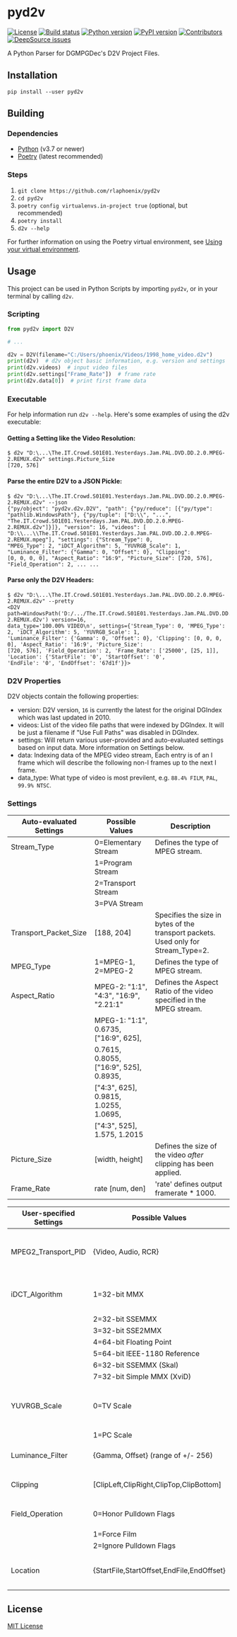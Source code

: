 # pyd2v

[![License](https://img.shields.io/github/license/rlaphoenix/pyd2v)](https://github.com/rlaphoenix/pyd2v/blob/master/LICENSE)
[![Build status](https://github.com/rlaphoenix/pyd2v/actions/workflows/ci.yml/badge.svg)](https://github.com/rlaphoenix/pyd2v/actions/workflows/ci.yml)
[![Python version](https://img.shields.io/pypi/pyversions/pyd2v)](https://pypi.python.org/pypi/pyd2v)
[![PyPI version](https://img.shields.io/pypi/v/pyd2v)](https://pypi.python.org/pypi/pyd2v)
[![Contributors](https://img.shields.io/github/contributors/rlaphoenix/pyd2v)](https://github.com/rlaphoenix/pyd2v/graphs/contributors)
[![DeepSource issues](https://deepsource.io/gh/rlaphoenix/pyd2v.svg/?label=active+issues)](https://deepsource.io/gh/rlaphoenix/pyd2v)

A Python Parser for DGMPGDec's D2V Project Files.

## Installation

    pip install --user pyd2v

## Building

### Dependencies

- [Python](https://python.org/downloads) (v3.7 or newer)
- [Poetry](https://python-poetry.org/docs) (latest recommended)

### Steps

1. `git clone https://github.com/rlaphoenix/pyd2v`
2. `cd pyd2v`
3. `poetry config virtualenvs.in-project true` (optional, but recommended)
4. `poetry install`
5. `d2v --help`

For further information on using the Poetry virtual environment, see
[Using your virtual environment](https://python-poetry.org/docs/basic-usage/#using-your-virtual-environment).

## Usage

This project can be used in Python Scripts by importing `pyd2v`, or in your terminal by calling `d2v`.

### Scripting

```py
from pyd2v import D2V

# ...

d2v = D2V(filename="C:/Users/phoenix/Videos/1998_home_video.d2v")
print(d2v)  # d2v object basic information, e.g. version and settings
print(d2v.videos)  # input video files
print(d2v.settings["Frame_Rate"])  # frame rate
print(d2v.data[0])  # print first frame data
```

### Executable

For help information run `d2v --help`. Here's some examples of using the d2v executable:

#### Getting a Setting like the Video Resolution:

```shell
$ d2v "D:\...\The.IT.Crowd.S01E01.Yesterdays.Jam.PAL.DVD.DD.2.0.MPEG-2.REMUX.d2v" settings.Picture_Size
[720, 576]
```

#### Parse the entire D2V to a JSON Pickle:

```shell
$ d2v "D:\...\The.IT.Crowd.S01E01.Yesterdays.Jam.PAL.DVD.DD.2.0.MPEG-2.REMUX.d2v" --json
{"py/object": "pyd2v.d2v.D2V", "path": {"py/reduce": [{"py/type": "pathlib.WindowsPath"}, {"py/tuple": ["D:\\", "...",
"The.IT.Crowd.S01E01.Yesterdays.Jam.PAL.DVD.DD.2.0.MPEG-2.REMUX.d2v"]}]}, "version": 16, "videos": [
"D:\\...\\The.IT.Crowd.S01E01.Yesterdays.Jam.PAL.DVD.DD.2.0.MPEG-2.REMUX.mpeg"], "settings": {"Stream_Type": 0,
"MPEG_Type": 2, "iDCT_Algorithm": 5, "YUVRGB_Scale": 1, "Luminance_Filter": {"Gamma": 0, "Offset": 0}, "Clipping":
[0, 0, 0, 0], "Aspect_Ratio": "16:9", "Picture_Size": [720, 576], "Field_Operation": 2, ... ...
```

#### Parse only the D2V Headers:

```shell
$ d2v "D:\...\The.IT.Crowd.S01E01.Yesterdays.Jam.PAL.DVD.DD.2.0.MPEG-2.REMUX.d2v" --pretty
<D2V path=WindowsPath('D:/.../The.IT.Crowd.S01E01.Yesterdays.Jam.PAL.DVD.DD.2.0.MPEG-2.REMUX.d2v') version=16,
data_type='100.00% VIDEO\n', settings={'Stream_Type': 0, 'MPEG_Type': 2, 'iDCT_Algorithm': 5, 'YUVRGB_Scale': 1,
'Luminance_Filter': {'Gamma': 0, 'Offset': 0}, 'Clipping': [0, 0, 0, 0], 'Aspect_Ratio': '16:9', 'Picture_Size':
[720, 576], 'Field_Operation': 2, 'Frame_Rate': ['25000', [25, 1]], 'Location': {'StartFile': '0', 'StartOffset': '0',
'EndFile': '0', 'EndOffset': '67d1f'}}>
```

### D2V Properties

D2V objects contain the following properties:

- version: D2V version, `16` is currently the latest for the original DGIndex which was last updated in 2010.
- videos: List of the video file paths that were indexed by DGIndex. It will be just a filename if "Use Full Paths" was
  disabled in DGIndex.
- settings: Will return various user-provided and auto-evaluated settings based on input data. More information on
  Settings below.
- data: Indexing data of the MPEG video stream, Each entry is of an I frame which will describe the following non-I
  frames up to the next I frame.
- data_type: What type of video is most previlent, e.g. `88.4% FILM`, `PAL`, `99.9% NTSC`.

### Settings

| Auto-evaluated Settings | Possible Values                        | Description                                                                        |
| ----------------------- | -------------------------------------- | ---------------------------------------------------------------------------------- |
| Stream_Type             | 0=Elementary Stream                    | Defines the type of MPEG stream.                                                   |
|                         | 1=Program Stream                       |                                                                                    |
|                         | 2=Transport Stream                     |                                                                                    |
|                         | 3=PVA Stream                           |                                                                                    |
| Transport_Packet_Size   | [188, 204]                             | Specifies the size in bytes of the transport packets. Used only for Stream_Type=2. |
| MPEG_Type               | 1=MPEG-1, 2=MPEG-2                     | Defines the type of MPEG stream.                                                   |
| Aspect_Ratio            | MPEG-2: "1:1", "4:3", "16:9", "2.21:1" | Defines the Aspect Ratio of the video specified in the MPEG stream.                |
|                         | MPEG-1: "1:1", 0.6735, ["16:9", 625],  |                                                                                    |
|                         | 0.7615, 0.8055, ["16:9", 525], 0.8935, |                                                                                    |
|                         | ["4:3", 625], 0.9815, 1.0255, 1.0695,  |                                                                                    |
|                         | ["4:3", 525], 1.575, 1.2015            |                                                                                    |
| Picture_Size            | [width, height]                        | Defines the size of the video _after_ clipping has been applied.                   |
| Frame_Rate              | rate [num, den]                        | 'rate' defines output framerate \* 1000.                                           |

| User-specified Settings | Possible Values                           | Description                                                              |
| ----------------------- | ----------------------------------------- | ------------------------------------------------------------------------ |
| MPEG2_Transport_PID     | {Video, Audio, RCR}                       | Selects the video/audio PIDs to be decoded. Used only for Stream_Type=2. |
| iDCT_Algorithm          | 1=32-bit MMX                              | Defines the iDCT DGDecode will use to decode this video                  |
|                         | 2=32-bit SSEMMX                           |                                                                          |
|                         | 3=32-bit SSE2MMX                          |                                                                          |
|                         | 4=64-bit Floating Point                   |                                                                          |
|                         | 5=64-bit IEEE-1180 Reference              |                                                                          |
|                         | 6=32-bit SSEMMX (Skal)                    |                                                                          |
|                         | 7=32-bit Simple MMX (XviD)                |                                                                          |
| YUVRGB_Scale            | 0=TV Scale                                | Defines the range DGDecode will use if RGB conversion is requested.      |
|                         | 1=PC Scale                                |                                                                          |
| Luminance_Filter        | {Gamma, Offset} (range of +/- 256)        | Defines values for DGIndex's Luminance_Filter.                           |
| Clipping                | [ClipLeft,ClipRight,ClipTop,ClipBottom]   | Defines values for Cropping lines of video.                              |
| Field_Operation         | 0=Honor Pulldown Flags                    | Defines values for Field Operation.                                      |
|                         | 1=Force Film                              |                                                                          |
|                         | 2=Ignore Pulldown Flags                   |                                                                          |
| Location                | {StartFile,StartOffset,EndFile,EndOffset} | Defines start and end points for the video selection range.              |

## License

[MIT License](LICENSE)
